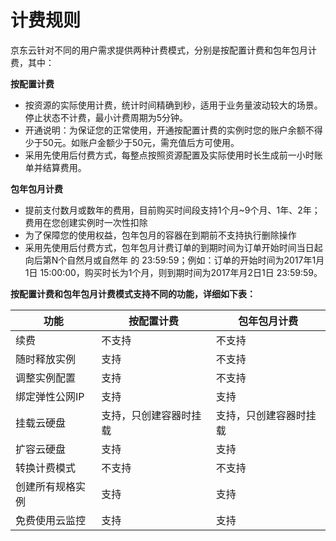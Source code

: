 
# 计费规则

京东云针对不同的用户需求提供两种计费模式，分别是按配置计费和包年包月计费，其中：

**按配置计费**

- 按资源的实际使用计费，统计时间精确到秒，适用于业务量波动较大的场景。停止状态不计费，最小计费周期为5分钟。  
- 开通说明：为保证您的正常使用，开通按配置计费的实例时您的账户余额不得少于50元。如账户金额少于50元，需充值后方可使用。  
- 采用先使用后付费方式，每整点按照资源配置及实际使用时长生成前一小时账单并结算费用。  

**包年包月计费**  
- 提前支付数月或数年的费用，目前购买时间段支持1个月~9个月、1年、2年；费用在您创建实例时一次性扣除  
- 为了保障您的使用权益，包年包月的容器在到期前不支持执行删除操作  
- 采用先使用后付费方式，包年包月计费订单的到期时间为订单开始时间当日起向后第N个自然月或自然年 的 23:59:59；例如：订单的开始时间为2017年1月1日 15:00:00，购买时长为1个月，则到期时间为2017年月2日1日 23:59:59。  

**按配置计费和包年包月计费模式支持不同的功能，详细如下表：**

功能     | 按配置计费|包年包月计费
-------- | ---|----
续费 | 不支持|不支持
随时释放实例  |支持  | 不支持
调整实例配置    |支持 | 不支持
绑定弹性公网IP  | 支持 | 支持
挂载云硬盘  | 支持，只创建容器时挂载 | 支持，只创建容器时挂载
扩容云硬盘  |支持  | 支持
转换计费模式 |不支持    | 不支持
创建所有规格实例  | 支持  | 支持
免费使用云监控   |  支持 | 支持

